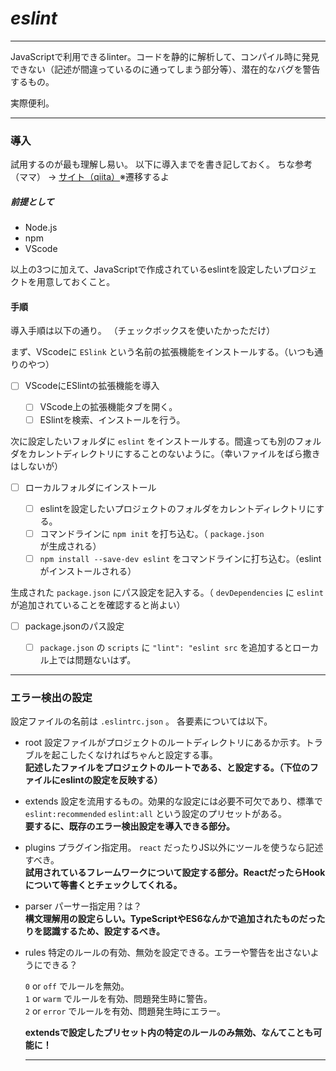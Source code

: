 # *eslint*

---

JavaScriptで利用できるlinter。コードを静的に解析して、コンパイル時に発見できない（記述が間違っているのに通ってしまう部分等）、潜在的なバグを警告するもの。

実際便利。

---

### 導入

試用するのが最も理解し易い。
以下に導入までを書き記しておく。
ちな参考（ママ） → [サイト（qiita）](https://qiita.com/Mount/items/5f8196b891444575b7db)※遷移するよ

##### 前提として
 - Node.js
 - npm
 - VScode

以上の3つに加えて、JavaScriptで作成されているeslintを設定したいプロジェクトを用意しておくこと。

#### 手順

導入手順は以下の通り。
（チェックボックスを使いたかっただけ）

まず、VScodeに `ESlink` という名前の拡張機能をインストールする。（いつも通りのやつ）

- [ ] VScodeにESlintの拡張機能を導入
    
    - [ ] VScode上の拡張機能タブを開く。
    - [ ] ESlintを検索、インストールを行う。

次に設定したいフォルダに `eslint` をインストールする。間違っても別のフォルダをカレントディレクトリにすることのないように。（幸いファイルをばら撒きはしないが）

- [ ] ローカルフォルダにインストール

    - [ ] eslintを設定したいプロジェクトのフォルダをカレントディレクトリにする。
    - [ ] コマンドラインに `npm init` を打ち込む。（ `package.json` が生成される）
    - [ ] `npm install --save-dev eslint` をコマンドラインに打ち込む。（eslintがインストールされる）

生成された `package.json` にパス設定を記入する。（ `devDependencies` に `eslint` が追加されていることを確認すると尚よい）

- [ ] package.jsonのパス設定

    - [ ] `package.json` の `scripts` に `"lint": "eslint src` を追加するとローカル上では問題ないはず。


---

### エラー検出の設定

設定ファイルの名前は `.eslintrc.json` 。
各要素については以下。

- root 
    設定ファイルがプロジェクトのルートディレクトリにあるか示す。トラブルを起こしたくなければちゃんと設定する事。  
    **記述したファイルをプロジェクトのルートである、と設定する。（下位のファイルにeslintの設定を反映する）**
- extends
    設定を流用するもの。効果的な設定には必要不可欠であり、標準で `eslint:recommended` `eslint:all` という設定のプリセットがある。  
    **要するに、既存のエラー検出設定を導入できる部分。**
- plugins
    プラグイン指定用。 `react` だったりJS以外にツールを使うなら記述すべき。  
    **試用されているフレームワークについて設定する部分。ReactだったらHookについて等書くとチェックしてくれる。**
- parser
    パーサー指定用？は？  
    **構文理解用の設定らしい。TypeScriptやES6なんかで追加されたものだったりを認識するため、設定するべき。**
- rules
    特定のルールの有効、無効を設定できる。エラーや警告を出さないようにできる？  
    
    `0` or `off` でルールを無効。  
    `1` or `warm` でルールを有効、問題発生時に警告。  
    `2` or `error` でルールを有効、問題発生時にエラー。  

    **extendsで設定したプリセット内の特定のルールのみ無効、なんてことも可能に！**

    ---